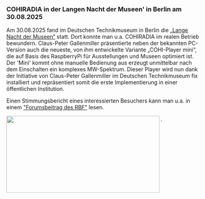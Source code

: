 ### COHIRADIA in der Langen Nacht der Museen' in Berlin am 30.08.2025

Am 30.08.2025 fand im Deutschen Technikmuseum in Berlin die [„Lange Nacht der Museen“](https://langenachtdermuseen.berlin/event/radio-senden-radio-empfangen-4f074f88/?utm_source=nl&utm_medium=om&utm_campaign=lndm25&utm_content=nl5) statt. Dort konnte man u.a. COHIRADIA im realen Betrieb bewundern. Claus-Peter Gallenmiller präsentierte neben der bekannten PC-Version auch die neueste, von ihm entwickelte Variante „COHI-Player mini“, die auf Basis des RaspberryPi für Ausstellungen und Museen optimiert ist. Der 'Mini' kommt ohne manuelle Bedienung aus erzeugt unmittelbar nach dem Einschalten ein komplexes MW-Spektrum. Dieser Player wird nun dank der Initiative von Claus-Peter Gallenmiller im Deutschen Technikmuseum fix installiert und repräsentiert somit die erste Implementierung in einer öffentlichen Institution.

Einen Stimmungsbericht eines interessierten Besuchers kann man u.a. in einem ["Forumsbeitrag des RBF"](https://www.radio-bastler.de/forum/index.php?thread/29054-cohiradia-vorf%C3%BChrung-in-berlin/&postID=318069#post318069) lesen. 

<img align="left" width="400" height="200" src="https://cohiradia.radiomuseum.org/download/data/Internal_data/IMG_20250830_153157.png" />.

&nbsp;
